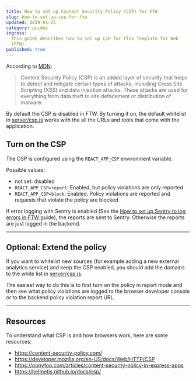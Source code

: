 ```yaml
---
title: How to set up Content Security Policy (CSP) for FTW
slug: how-to-set-up-csp-for-ftw
updated: 2019-01-25
category: guides
ingress:
  This guide describes how to set up CSP for Flex Template for Web
  (FTW).
published: true
---
```


According to
[MDN](https://developer.mozilla.org/en-US/docs/Web/HTTP/CSP):

> Content Security Policy (CSP) is an added layer of security that helps
> to detect and mitigate certain types of attacks, including Cross Site
> Scripting (XSS) and data injection attacks. These attacks are used for
> everything from data theft to site defacement or distribution of
> malware.

By default the CSP is disabled in FTW. By turning it on, the default
whitelist in
[server/csp.js](https://github.com/sharetribe/flex-template-web/blob/master/server/csp.js)
works with the all the URLs and tools that come with the application.

## Turn on the CSP

The CSP is configured using the `REACT_APP_CSP` environment variable.

Possible values:

- not set: disabled
- `REACT_APP_CSP=report`: Enabled, but policy violations are only
  reported
- `REACT_APP_CSP=block`: Enabled. Policy violations are reported and
  requests that violate the policy are blocked

If error logging with Sentry is enabled (See the
[How to set up Sentry to log errors in FTW ](/guides/how-to-set-up-sentry-to-log-errors-in-ftw/)
guide), the reports are sent to Sentry. Otherwise the reports are just
logged in the backend.

---

## Optional: Extend the policy

If you want to whitelist new sources (for example adding a new external
analytics service) and keep the CSP enabled, you should add the domains
to the white list in
[server/csp.js](https://github.com/sharetribe/flex-template-web/blob/master/server/csp.js).

The easiest way to do this is to first turn on the policy in report mode
and then see what policy violations are logged to the browser developer
console or to the backend policy violation report URL.

---

## Resources

To understand what CSP is and how browsers work, here are some
resources:

- https://content-security-policy.com/
- https://developer.mozilla.org/en-US/docs/Web/HTTP/CSP
- https://ponyfoo.com/articles/content-security-policy-in-express-apps
- https://helmetjs.github.io/docs/csp/
